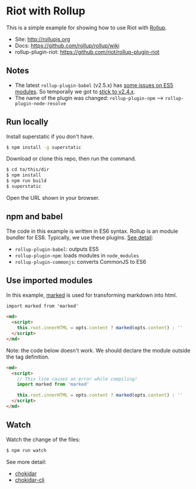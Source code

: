 # Riot with Rollup

This is a simple example for showing how to use Riot with [Rollup](https://github.com/rollup/rollup).

- Site: http://rollupjs.org
- Docs: https://github.com/rollup/rollup/wiki
- rollup-plugin-riot: https://github.com/riot/rollup-plugin-riot

## Notes

- The latest `rollup-plugin-babel` (v2.5.x) has [some issues on ES5 modules](https://github.com/rollup/rollup-plugin-babel/issues/60). So temporally we got to [stick to v2.4.x](https://github.com/riot/examples/blob/gh-pages/rollup/package.json#L18).
- The name of the plugin was changed: `rollup-plugin-npm` --> `rollup-plugin-node-resolve`

## Run locally

Install superstatic if you don't have.

```bash
$ npm install -g superstatic
```

Download or clone this repo, then run the command.

```bash
$ cd to/this/dir
$ npm install
$ npm run build
$ superstatic
```

Open the URL shown in your browser.

## npm and babel

The code in this example is written in ES6 syntax. Rollup is an module bundler for ES6. Typically, we use these plugins. [See detail](rollup.config.js):

- `rollup-plugin-babel`: outputs ES5
- `rollup-plugin-npm`: loads modules in `node_modules`
- `rollup-plugin-commonjs`: converts CommonJS to ES6

## Use imported modules

In this example, [marked](https://github.com/chjj/marked) is used for transforming markdown into html.

```html
import marked from 'marked'

<md>
  <script>
    this.root.innerHTML = opts.content ? marked(opts.content) : ''
  </script>
</md>
```

Note: the code below doesn't work. We should declare the module outside the tag definition.

```html
<md>
  <script>
    // This line causes an error while compiling!
    import marked from 'marked'

    this.root.innerHTML = opts.content ? marked(opts.content) : ''
  </script>
</md>
```

## Watch

Watch the change of the files:

```bash
$ npm run watch
```

See more detail:

- [chokidar](https://github.com/paulmillr/chokidar)
- [chokidar-cli](https://github.com/kimmobrunfeldt/chokidar-cli)
